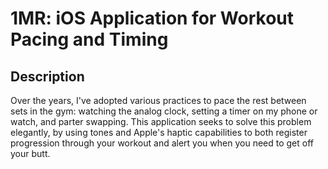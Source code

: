 # 1MR: iOS Application for Workout Pacing and Timing

## Description
Over the years, I've adopted various practices to pace the rest between sets in the gym: watching the analog clock, setting a timer on my phone or watch, and parter swapping. This application seeks to solve this problem elegantly, by using tones and Apple's haptic capabilities to both register progression through your workout and alert you when you need to get off your butt.
